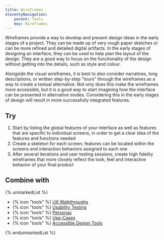 ```yaml
---
title: Wireframes
eleventyNavigation:
    parent: Tools
    key: Wireframes
---
```


Wireframes provide a way to develop and present design ideas in the early stages of a project. They can be made up of
very rough paper sketches or can be more refined and detailed digital artifacts. In the early stages of designing an
interface, they can be used to help plan the layout of the design. They are a good way to focus on the functionality of
the design without getting into the details, such as style and colour.

Alongside the visual wireframes, it is best to also consider narratives, long descriptions, or written step-by-step
"tours" through the wireframes as a way to create a textual alternative. Not only does this make the wireframes more
accessible, but it is a good way to start imagining how the interface can be presented in alternative modes. Considering
this in the early stages of design will result in more successfully integrated features.

## Try

1. Start by listing the global features of your interface as well as features that are specific to individual screens,
   in order to get a clear idea of the features and functions needed
2. Create a skeleton for each screen; features can be located within the screens and interaction behaviors assigned to
   each one
3. After several iterations and user testing sessions, create high fidelity wireframes that more closely reflect the
   look, feel and interactive behavior of your final product

## Combine with

{% unmarkedList %}

* {% icon "tools" %} [UX Walkthroughs](../../tools/ux-walkthroughs/)
* {% icon "tools" %} [Usability Testing](../../tools/usability-testing/)
* {% icon "tools" %} [Personas](../../tools/personas/)
* {% icon "tools" %} [Use-Cases](../../tools/use-cases/)
* {% icon "tools" %} [Accessible Design Tools](../../tools/accessible-design-tools/)

{% endunmarkedList %}
